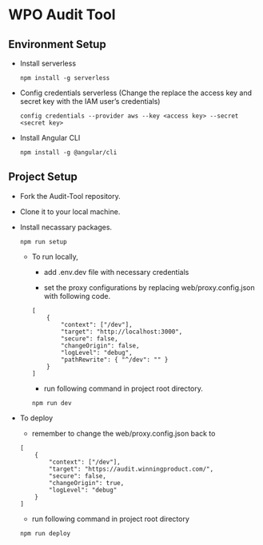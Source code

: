 # WPO Audit Tool

## Environment Setup

- Install serverless

    ```
    npm install -g serverless
    ```

- Config credentials serverless (Change the replace the access key and secret key with the IAM user’s credentials)

    ```
    config credentials --provider aws --key <access key> --secret <secret key>
    ```

- Install Angular CLI

    ```
    npm install -g @angular/cli
    ```

## Project Setup

- Fork the Audit-Tool repository.
- Clone it to your local machine.
- Install necassary packages.

    ```
    npm run setup
    ```
 
  - To run locally,

      - add .env.dev file with necessary credentials

      - set the proxy configurations by replacing web/proxy.config.json with following code.

      ```
      [
          {
              "context": ["/dev"],
              "target": "http://localhost:3000",
              "secure": false,
              "changeOrigin": false,
              "logLevel": "debug",
              "pathRewrite": { "^/dev": "" }
          }
      ]  
      ```

      - run following command in project root directory.

      ```
      npm run dev
      ```
 
- To deploy

    - remember to change the web/proxy.config.json back to

    ```
    [
        {
            "context": ["/dev"],
            "target": "https://audit.winningproduct.com/",
            "secure": false,
            "changeOrigin": true,
            "logLevel": "debug"
        }
    ]
    ```

    - run following command in project root directory

    ```
    npm run deploy
    ```